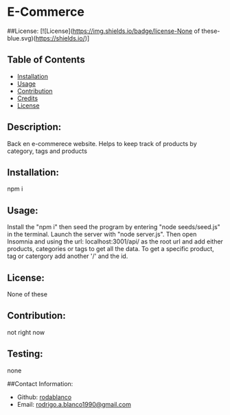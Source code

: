 # E-Commerce
  ##License:
  [![License](https://img.shields.io/badge/license-None of these-blue.svg)(https://shields.io/)]
  ## Table of Contents
  - [Installation](#installation)
  - [Usage](#usage)
  - [Contribution](#contribution)
  - [Credits](#Credits)
  - [License](#License)
  
  ## Description:
  Back en e-commerece website. Helps to keep track of products by category, tags and products
  ## Installation:
  npm i
  ## Usage:
  Install the "npm i" then seed the program by entering "node seeds/seed.js" in the terminal. Launch the server with "node server.js". Then open Insomnia and using the url: localhost:3001/api/ as the root url and add either products, categories or tags to get all the data. To get a specific product, tag or catergory  add another '/' and the id. 
  ## License:
  None of these
  ## Contribution:
  not right now
  ## Testing:
  none

  ##Contact Information:
  - Github: [rodablanco](https://github.com/rodablanco)
  - Email: [rodrigo.a.blanco1990@gmail.com](mailto:rodrigo.a.blanco1990@gmail.com)
  